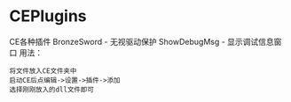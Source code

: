 # CEPlugins
CE各种插件
BronzeSword - 无视驱动保护
ShowDebugMsg - 显示调试信息窗口
用法：

    将文件放入CE文件夹中
    启动CE后点编辑->设置->插件->添加
    选择刚刚放入的dll文件即可
